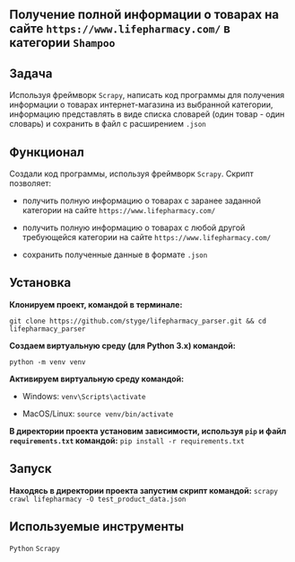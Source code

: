 ## Получение полной информации о товарах на сайте `https://www.lifepharmacy.com/` в категории `Shampoo`

## Задача
Используя фреймворк `Scrapy`, написать код программы для получения информации о товарах интернет-магазина из выбранной категории, информацию представлять в виде списка словарей (один товар - один словарь) и сохранить в файл с расширением `.json`

## Функционал
Создали код программы, используя фреймворк `Scrapy`. Скрипт позволяет:

- получить полную информацию о товарах с заранее заданной категории на сайте `https://www.lifepharmacy.com/`

- получить полную информацию о товарах с любой другой требующейся категории на сайте `https://www.lifepharmacy.com/`

- сохранить полученные данные в формате `.json`

## Установка

**Клонируем проект, командой в терминале:**

`git clone https://github.com/styge/lifepharmacy_parser.git && cd lifepharmacy_parser`

**Создаем виртуальную среду (для Python 3.x) командой:**

`python -m venv venv`

**Активируем виртуальную среду командой:**
- Windows:
`venv\Scripts\activate`

- MacOS/Linux:
`source venv/bin/activate`

**В директории проекта установим зависимости, используя `pip` и файл `requirements.txt` командой:**
`pip install -r requirements.txt`

## Запуск
**Находясь в директории проекта запустим скрипт командой:**
`scrapy crawl lifepharmacy -O test_product_data.json`

## Используемые инструменты

`Python` `Scrapy`
 
